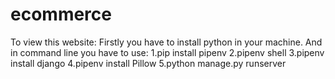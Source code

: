 # ecommerce
To view this website:
Firstly you have to install python in your machine.
And in command line you have to use:
1.pip install pipenv
2.pipenv shell
3.pipenv install django
4.pipenv install Pillow
5.python manage.py runserver
